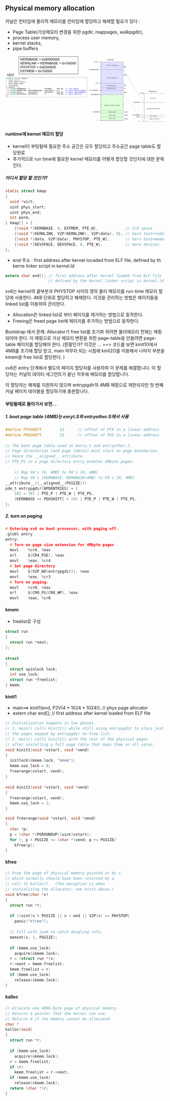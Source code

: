 ## Physical memory allocation

커널은 런타임에 물리적 메모리를 런타임에  할당하고 해제할 필요가 있다 : 

* Page Table(가상메모리 변경을 위한  pgdir, mappages, walkpgdir), 
* process user memory, 
* kernel stacks, 
* pipe buffers



![image-20220117004926940](img/image-20220117004926940.png)

#### runtime에 kernel 메모리 할당

* kernel이 부팅될때 필요한 주소 공간은 모두 할당되고 주소공간 page table도 할당완료
* 추가적으로 run time에  필요한 kernel 메모리를 어떻게 할당할 것인지에 대한 문제인다.



##### 어디서 할당 할 것인가?

```c
static struct kmap
{
  void *virt;
  uint phys_start;
  uint phys_end;
  int perm;
} kmap[] = {
    {(void *)KERNBASE, 0, EXTMEM, PTE_W},            // I/O space
    {(void *)KERNLINK, V2P(KERNLINK), V2P(data), 0}, // kern text+rodata
    {(void *)data, V2P(data), PHYSTOP, PTE_W},       // kern data+memory
    {(void *)DEVSPACE, DEVSPACE, 0, PTE_W},          // more devices
};
```

* end 주소 :  first address after kernel locaded from ELF file, defined by th kerne linker script in kernel.ld

```c
extern char end[]; // first address after kernel loaded from ELF file
                   // defined by the kernel linker script in kernel.ld
```



xv6는  kernel의 끝부분과 PHYSTOP 사이의 영의 물리 메모리를 run-time 메모리 할당에 사용한다.   4KB 단위로 할당하고 해제한다. 이것을 관리하는 방법은 페이지들을  linked list를 이용하여  관리한다. 

* Allocation은 linked list로 부터 페이지를 제거하는 방법으로 동작한다. 
* Freeing은 freed page list에 페이지를 추가하는 방법으로 동작한다.  

Bootstrap 에서 문제:  Allocator가 free list를 초기화 하려면 물리메모리 전체는 매핑되어야 한다.  이 매핑으로 가상 메모리 변환을 위한 page-table을 만들려면 page-table  페이지를 할당해야 한다.  (뭔말인가? 이것은 ... ==> 코드를 보면 kinit1()에서 4MB를 초기에 할당 받고, main 마무리 되는 시점에 kinit2()를 이용해서 나머지 부분을 kmem을 free list로 할당한다. )

xv6은 entry 단계에서  별도의 페이지 할당자를 사용하여 이 문제를 해결합니다. 이 할당자는 커널의 데이터 세그먼트가 끝난 직후에 메모리를 할당합니다.

이 할당자는 해제를 지원하지 않으며 entrypgdir의 4MB 매핑으로 제한되지만 첫 번째 커널 페이지 테이블을 할당하기에 충분합니다.

#### 부팅될때로 돌아가서 보면...

##### 1. boot page table (4MB)는 enryt.S와 entryother.S에서 사용

```c
#define PTXSHIFT        12      // offset of PTX in a linear address
#define PDXSHIFT        22      // offset of PDX in a linear address

// The boot page table used in entry.S and entryother.S.
// Page directories (and page tables) must start on page boundaries,
// hence the __aligned__ attribute.
// PTE_PS in a page directory entry enables 4Mbyte pages.

    // Map VA's [0, 4MB] to PA's [0, 4MB]
    // Map VA's [KERNBASE, KERNBASE+4MB) to PA's [0, 4MB)
__attribute__((__aligned__(PGSIZE)))
pde_t entrypgdir[NPDENTRIES] = {
    [0] = (0) | PTE_P | PTE_W | PTE_PS,
    [KERNBASE >> PDXSHIFT] = (0) | PTE_P | PTE_W | PTE_PS,
};
```

##### 2. turn on paging

```c
# Entering xv6 on boot processor, with paging off.
.globl entry
entry:
  # Turn on page size extension for 4Mbyte pages
  movl    %cr4, %eax
  orl     $(CR4_PSE), %eax
  movl    %eax, %cr4
  # Set page directory
  movl    $(V2P_WO(entrypgdir)), %eax
  movl    %eax, %cr3
  # Turn on paging.
  movl    %cr0, %eax
  orl     $(CR0_PG|CR0_WP), %eax
  movl    %eax, %cr0
```



#### kmem

* freelist로 구성

```c
struct run
{
  struct run *next;
};

struct
{
  struct spinlock lock;
  int use_lock;
  struct run *freelist;
} kmem;
```

#### kinit1 

* main==>  kinit1(end, P2V(4 * 1024 * 1024));          // phys page allocator
* extern char end[]; // first address after kernel loaded from ELF file

```c
// Initialization happens in two phases.
// 1. main() calls kinit1() while still using entrypgdir to place just
// the pages mapped by entrypgdir on free list.
// 2. main() calls kinit2() with the rest of the physical pages
// after installing a full page table that maps them on all cores.
void kinit1(void *vstart, void *vend)
{
  initlock(&kmem.lock, "kmem");
  kmem.use_lock = 0;
  freerange(vstart, vend);
}

void kinit2(void *vstart, void *vend)
{
  freerange(vstart, vend);
  kmem.use_lock = 1;
}
```

```c
void freerange(void *vstart, void *vend)
{
  char *p;
  p = (char *)PGROUNDUP((uint)vstart);
  for (; p + PGSIZE <= (char *)vend; p += PGSIZE)
    kfree(p);
}
```

#### kfree

```c
// Free the page of physical memory pointed at by v,
// which normally should have been returned by a
// call to kalloc().  (The exception is when
// initializing the allocator; see kinit above.)
void kfree(char *v)
{
  struct run *r;

  if ((uint)v % PGSIZE || v < end || V2P(v) >= PHYSTOP)
    panic("kfree");

  // Fill with junk to catch dangling refs.
  memset(v, 1, PGSIZE);

  if (kmem.use_lock)
    acquire(&kmem.lock);
  r = (struct run *)v;
  r->next = kmem.freelist;
  kmem.freelist = r;
  if (kmem.use_lock)
    release(&kmem.lock);
}
```





#### kalloc 

```c
// Allocate one 4096-byte page of physical memory.
// Returns a pointer that the kernel can use.
// Returns 0 if the memory cannot be allocated.
char *
kalloc(void)
{
  struct run *r;

  if (kmem.use_lock)
    acquire(&kmem.lock);
  r = kmem.freelist;
  if (r)
    kmem.freelist = r->next;
  if (kmem.use_lock)
    release(&kmem.lock);
  return (char *)r;
}
```

